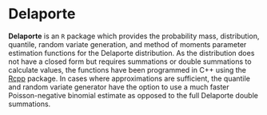 # Delaporte

**Delaporte** is an `R` package which provides the probability mass, distribution, quantile, random variate generation, and method of moments parameter estimation functions for the Delaporte distribution. As the distribution does not have a closed form but requires summations or double summations to calculate values, the functions have been programmed in C++ using the [Rcpp](http://cran.r-project.org/web/packages/Rcpp/index.html) package. In cases where approximations are sufficient, the quantile and random variate generator have the option to use a much faster Poisson-negative binomial estimate as opposed to the full Delaporte double summations.